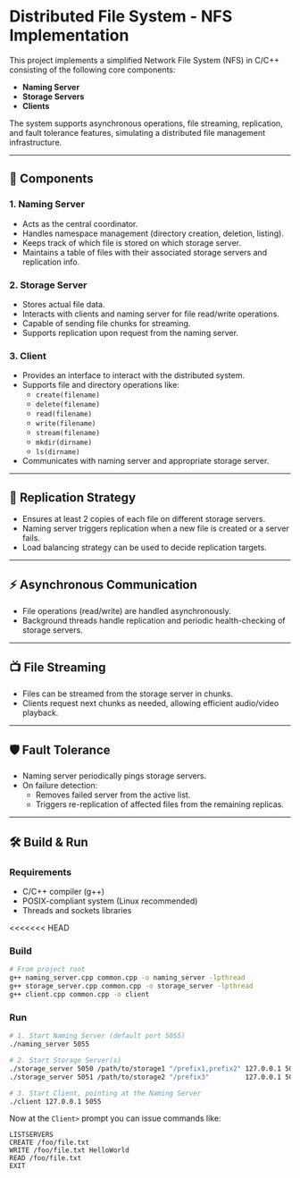 # Distributed File System - NFS Implementation

This project implements a simplified Network File System (NFS) in C/C++ consisting of the following core components:

- **Naming Server**
- **Storage Servers**
- **Clients**

The system supports asynchronous operations, file streaming, replication, and fault tolerance features, simulating a distributed file management infrastructure.

---

## 🧱 Components

### 1. **Naming Server**
- Acts as the central coordinator.
- Handles namespace management (directory creation, deletion, listing).
- Keeps track of which file is stored on which storage server.
- Maintains a table of files with their associated storage servers and replication info.

### 2. **Storage Server**
- Stores actual file data.
- Interacts with clients and naming server for file read/write operations.
- Capable of sending file chunks for streaming.
- Supports replication upon request from the naming server.

### 3. **Client**
- Provides an interface to interact with the distributed system.
- Supports file and directory operations like:
  - `create(filename)`
  - `delete(filename)`
  - `read(filename)`
  - `write(filename)`
  - `stream(filename)`
  - `mkdir(dirname)`
  - `ls(dirname)`
- Communicates with naming server and appropriate storage server.

---

## 🔁 Replication Strategy
- Ensures at least 2 copies of each file on different storage servers.
- Naming server triggers replication when a new file is created or a server fails.
- Load balancing strategy can be used to decide replication targets.

---

## ⚡ Asynchronous Communication
- File operations (read/write) are handled asynchronously.
- Background threads handle replication and periodic health-checking of storage servers.

---

## 📺 File Streaming
- Files can be streamed from the storage server in chunks.
- Clients request next chunks as needed, allowing efficient audio/video playback.

---

## 🛡️ Fault Tolerance
- Naming server periodically pings storage servers.
- On failure detection:
  - Removes failed server from the active list.
  - Triggers re-replication of affected files from the remaining replicas.

---

## 🛠️ Build & Run

### Requirements
- C/C++ compiler (g++)
- POSIX-compliant system (Linux recommended)
- Threads and sockets libraries

<<<<<<< HEAD
### Build

```sh
# From project root
g++ naming_server.cpp common.cpp -o naming_server -lpthread
g++ storage_server.cpp common.cpp -o storage_server -lpthread
g++ client.cpp common.cpp -o client
```

### Run

```sh
# 1. Start Naming Server (default port 5055)
./naming_server 5055

# 2. Start Storage Server(s)
./storage_server 5050 /path/to/storage1 "/prefix1,prefix2" 127.0.0.1 5055
./storage_server 5051 /path/to/storage2 "/prefix3"         127.0.0.1 5055

# 3. Start Client, pointing at the Naming Server
./client 127.0.0.1 5055
```

Now at the `Client>` prompt you can issue commands like:
```
LISTSERVERS
CREATE /foo/file.txt
WRITE /foo/file.txt HelloWorld
READ /foo/file.txt
EXIT
```
